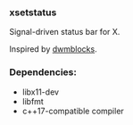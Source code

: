 ### xsetstatus
Signal-driven status bar for X.

Inspired by [dwmblocks](https://github.com/torrinfail/dwmblocks).

### Dependencies:
+ libx11-dev
+ libfmt
+ c++17-compatible compiler
